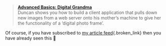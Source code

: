 > **[Advanced Basics: Digital Grandma](http://msdn.microsoft.com/vbasic/default.aspx?pull=/msdnmag/issues/04/11/AdvancedBasics/default.aspx)**  
> Duncan shows you how to build a client application that pulls down new images from a web server onto his mother&#8217;s machine to give her the functionality of a &#8216;digital photo frame&#8217;.



Of course, if you have subscribed to [my article feed](http://www.duncanmackenzie.net/articles/rss.xml){.broken_link} then you have already seen this 🙂